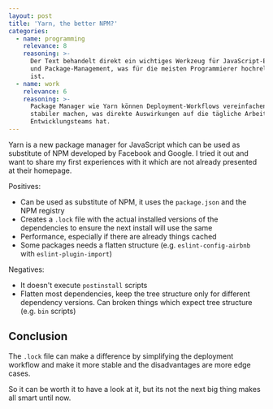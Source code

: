 ```yaml
---
layout: post
title: 'Yarn, the better NPM?'
categories:
  - name: programming
    relevance: 8
    reasoning: >-
      Der Text behandelt direkt ein wichtiges Werkzeug für JavaScript-Entwickler
      und Package-Management, was für die meisten Programmierer hochrelevant
      ist.
  - name: work
    relevance: 6
    reasoning: >-
      Package Manager wie Yarn können Deployment-Workflows vereinfachen und
      stabiler machen, was direkte Auswirkungen auf die tägliche Arbeit von
      Entwicklungsteams hat.
---
```


Yarn is a new package manager for JavaScript which can be used as substitute of NPM developed by Facebook and Google. I tried it out and want to share my first experiences with it which are not already presented at their homepage.

<!--more-->

Positives:

* Can be used as substitute of NPM, it uses the `package.json` and the NPM registry
* Creates a `.lock` file with the actual installed versions of the dependencies to ensure the next install will use the same
* Performance, especially if there are already things cached
* Some packages needs a flatten structure (e.g. `eslint-config-airbnb` with `eslint-plugin-import`)

Negatives:

* It doesn't execute `postinstall` scripts
* Flatten most dependencies, keep the tree structure only for different dependency versions. Can broken things which expect tree structure (e.g. `bin` scripts)

## Conclusion

The `.lock` file can make a difference by simplifying the deployment workflow and make it more stable and the disadvantages are more edge cases.

So it can be worth it to have a look at it, but its not the next big thing makes all smart until now.
